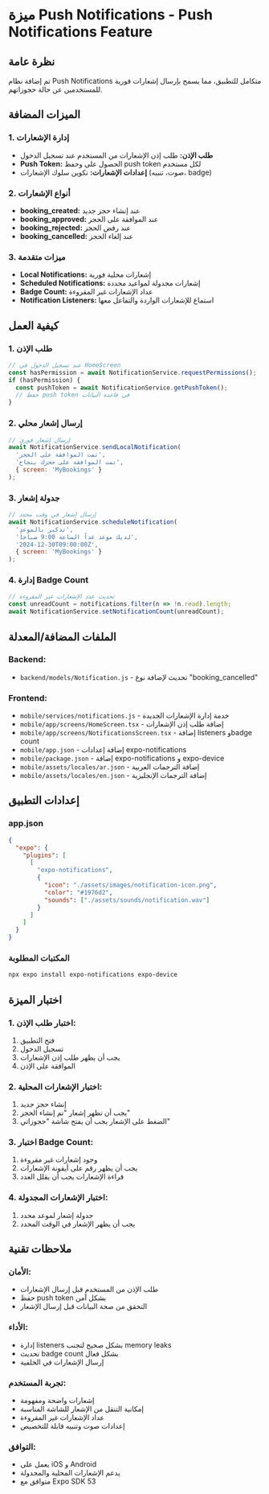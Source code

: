 # ميزة Push Notifications - Push Notifications Feature

## نظرة عامة
تم إضافة نظام Push Notifications متكامل للتطبيق، مما يسمح بإرسال إشعارات فورية للمستخدمين عن حالة حجوزاتهم.

## الميزات المضافة

### 1. إدارة الإشعارات
- **طلب الإذن:** طلب إذن الإشعارات من المستخدم عند تسجيل الدخول
- **Push Token:** الحصول على وحفظ push token لكل مستخدم
- **إعدادات الإشعارات:** تكوين سلوك الإشعارات (صوت، تنبيه، badge)

### 2. أنواع الإشعارات
- **booking_created:** عند إنشاء حجز جديد
- **booking_approved:** عند الموافقة على الحجز
- **booking_rejected:** عند رفض الحجز
- **booking_cancelled:** عند إلغاء الحجز

### 3. ميزات متقدمة
- **Local Notifications:** إشعارات محلية فورية
- **Scheduled Notifications:** إشعارات مجدولة لمواعيد محددة
- **Badge Count:** عداد الإشعارات غير المقروءة
- **Notification Listeners:** استماع للإشعارات الواردة والتفاعل معها

## كيفية العمل

### 1. طلب الإذن
```javascript
// عند تسجيل الدخول في HomeScreen
const hasPermission = await NotificationService.requestPermissions();
if (hasPermission) {
  const pushToken = await NotificationService.getPushToken();
  // حفظ push token في قاعدة البيانات
}
```

### 2. إرسال إشعار محلي
```javascript
// إرسال إشعار فوري
await NotificationService.sendLocalNotification(
  'تمت الموافقة على الحجز',
  'تمت الموافقة على حجزك بنجاح',
  { screen: 'MyBookings' }
);
```

### 3. جدولة إشعار
```javascript
// إرسال إشعار في وقت محدد
await NotificationService.scheduleNotification(
  'تذكير بالموعد',
  'لديك موعد غداً الساعة 9:00 صباحاً',
  '2024-12-30T09:00:00Z',
  { screen: 'MyBookings' }
);
```

### 4. إدارة Badge Count
```javascript
// تحديث عدد الإشعارات غير المقروءة
const unreadCount = notifications.filter(n => !n.read).length;
await NotificationService.setNotificationCount(unreadCount);
```

## الملفات المضافة/المعدلة

### Backend:
- `backend/models/Notification.js` - تحديث لإضافة نوع "booking_cancelled"

### Frontend:
- `mobile/services/notifications.js` - خدمة إدارة الإشعارات الجديدة
- `mobile/app/screens/HomeScreen.tsx` - إضافة طلب إذن الإشعارات
- `mobile/app/screens/NotificationsScreen.tsx` - إضافة listeners وbadge count
- `mobile/app.json` - إضافة إعدادات expo-notifications
- `mobile/package.json` - إضافة expo-notifications و expo-device
- `mobile/assets/locales/ar.json` - إضافة الترجمات العربية
- `mobile/assets/locales/en.json` - إضافة الترجمات الإنجليزية

## إعدادات التطبيق

### app.json
```json
{
  "expo": {
    "plugins": [
      [
        "expo-notifications",
        {
          "icon": "./assets/images/notification-icon.png",
          "color": "#1976d2",
          "sounds": ["./assets/sounds/notification.wav"]
        }
      ]
    ]
  }
}
```

### المكتبات المطلوبة
```bash
npx expo install expo-notifications expo-device
```

## اختبار الميزة

### 1. اختبار طلب الإذن:
1. فتح التطبيق
2. تسجيل الدخول
3. يجب أن يظهر طلب إذن الإشعارات
4. الموافقة على الإذن

### 2. اختبار الإشعارات المحلية:
1. إنشاء حجز جديد
2. يجب أن تظهر إشعار "تم إنشاء الحجز"
3. الضغط على الإشعار يجب أن يفتح شاشة "حجوزاتي"

### 3. اختبار Badge Count:
1. وجود إشعارات غير مقروءة
2. يجب أن يظهر رقم على أيقونة الإشعارات
3. قراءة الإشعارات يجب أن يقلل العدد

### 4. اختبار الإشعارات المجدولة:
1. جدولة إشعار لموعد محدد
2. يجب أن يظهر الإشعار في الوقت المحدد

## ملاحظات تقنية

### الأمان:
- طلب الإذن من المستخدم قبل إرسال الإشعارات
- حفظ push token بشكل آمن
- التحقق من صحة البيانات قبل إرسال الإشعار

### الأداء:
- إدارة listeners بشكل صحيح لتجنب memory leaks
- تحديث badge count بشكل فعال
- إرسال الإشعارات في الخلفية

### تجربة المستخدم:
- إشعارات واضحة ومفهومة
- إمكانية التنقل من الإشعار للشاشة المناسبة
- عداد الإشعارات غير المقروءة
- إعدادات صوت وتنبيه قابلة للتخصيص

### التوافق:
- يعمل على iOS و Android
- يدعم الإشعارات المحلية والمجدولة
- متوافق مع Expo SDK 53 